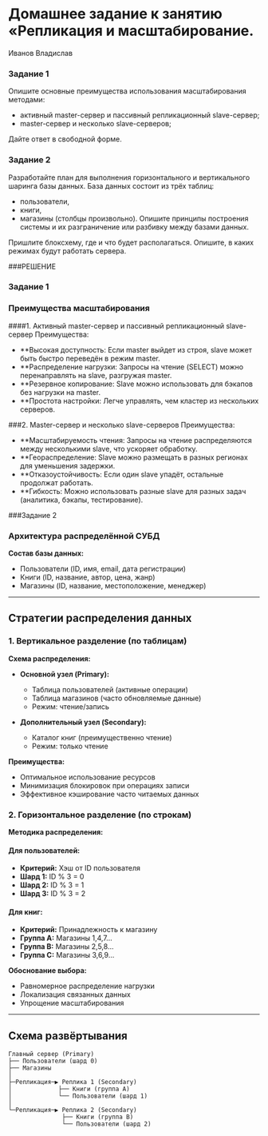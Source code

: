 # Домашнее задание к занятию «Репликация и масштабирование.
Иванов Владислав

### Задание 1
Опишите основные преимущества использования масштабирования методами:

- активный master-сервер и пассивный репликационный slave-сервер;
- master-сервер и несколько slave-серверов;

Дайте ответ в свободной форме.


### Задание 2
Разработайте план для выполнения горизонтального и вертикального шаринга базы данных. База данных состоит из трёх таблиц:
- пользователи,
- книги,
- магазины (столбцы произвольно).
Опишите принципы построения системы и их разграничение или разбивку между базами данных.

Пришлите блоксхему, где и что будет располагаться. Опишите, в каких режимах будут работать сервера.


###РЕШЕНИЕ

### Задание 1

### **Преимущества масштабирования**  

####1. Активный master-сервер и пассивный репликационный slave-сервер
Преимущества:

- **Высокая доступность: Если master выйдет из строя, slave может быть быстро переведён в режим master.
- **Распределение нагрузки: Запросы на чтение (SELECT) можно перенаправлять на slave, разгружая master.
- **Резервное копирование: Slave можно использовать для бэкапов без нагрузки на master.
- **Простота настройки: Легче управлять, чем кластер из нескольких серверов.

###2. Master-сервер и несколько slave-серверов
Преимущества:

- **Масштабируемость чтения: Запросы на чтение распределяются между несколькими slave, что ускоряет обработку.
- **Геораспределение: Slave можно размещать в разных регионах для уменьшения задержки.
- **Отказоустойчивость: Если один slave упадёт, остальные продолжат работать.
- **Гибкость: Можно использовать разные slave для разных задач (аналитика, бэкапы, тестирование).



###Задание 2

### Архитектура распределённой СУБД

**Состав базы данных:**
- Пользователи (ID, имя, email, дата регистрации)
- Книги (ID, название, автор, цена, жанр)
- Магазины (ID, название, местоположение, менеджер)

---

## Стратегии распределения данных

### 1. Вертикальное разделение (по таблицам)

**Схема распределения:**
- **Основной узел (Primary):**
  - Таблица пользователей (активные операции)
  - Таблица магазинов (часто обновляемые данные)
  - Режим: чтение/запись

- **Дополнительный узел (Secondary):**
  - Каталог книг (преимущественно чтение)
  - Режим: только чтение

**Преимущества:**
- Оптимальное использование ресурсов
- Минимизация блокировок при операциях записи
- Эффективное кэширование часто читаемых данных

### 2. Горизонтальное разделение (по строкам)

**Методика распределения:**

#### Для пользователей:
- **Критерий:** Хэш от ID пользователя
- **Шард 1:** ID % 3 = 0
- **Шард 2:** ID % 3 = 1 
- **Шард 3:** ID % 3 = 2

#### Для книг:
- **Критерий:** Принадлежность к магазину
- **Группа A:** Магазины 1,4,7...
- **Группа B:** Магазины 2,5,8...
- **Группа C:** Магазины 3,6,9...

**Обоснование выбора:**
- Равномерное распределение нагрузки
- Локализация связанных данных
- Упрощение масштабирования

---

## Схема развёртывания

```plaintext
Главный сервер (Primary)
├── Пользователи (шард 0)
├── Магазины
│
├─Репликация─▶ Реплика 1 (Secondary)
│             ├── Книги (группа A)
│             └── Пользователи (шард 1)
│
└─Репликация─▶ Реплика 2 (Secondary)
               ├── Книги (группа B)
               └── Пользователи (шард 2)
